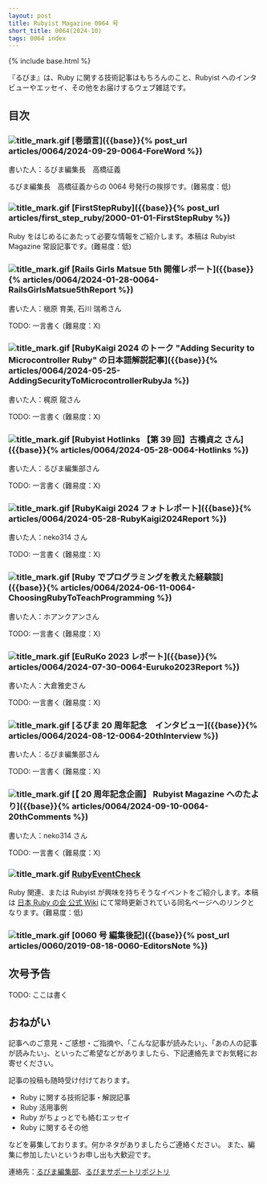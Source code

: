 ```yaml
---
layout: post
title: Rubyist Magazine 0064 号
short_title: 0064(2024-10)
tags: 0064 index
---
```


{% include base.html %}

『るびま』は、Ruby に関する技術記事はもちろんのこと、Rubyist へのインタビューやエッセイ、その他をお届けするウェブ雑誌です。

## 目次

### ![title_mark.gif]({{base}}{{site.baseurl}}/images/title_mark.gif) [巻頭言]({{base}}{% post_url articles/0064/2024-09-29-0064-ForeWord %})

書いた人：るびま編集長　高橋征義

るびま編集長　高橋征義からの 0064 号発行の挨拶です。(難易度：低)

### ![title_mark.gif]({{base}}{{site.baseurl}}/images/title_mark.gif) [FirstStepRuby]({{base}}{% post_url articles/first_step_ruby/2000-01-01-FirstStepRuby %})

Ruby をはじめるにあたって必要な情報をご紹介します。本稿は Rubyist Magazine 常設記事です。(難易度：低)

### ![title_mark.gif]({{base}}{{site.baseurl}}/images/title_mark.gif) [Rails Girls Matsue 5th 開催レポート]({{base}}{% articles/0064/2024-01-28-0064-RailsGirlsMatsue5thReport %})

書いた人：槇原 育美, 石川 瑞希さん

TODO: 一言書く (難易度：X)

### ![title_mark.gif]({{base}}{{site.baseurl}}/images/title_mark.gif) [RubyKaigi 2024 のトーク "Adding Security to Microcontroller Ruby" の日本語解説記事]({{base}}{% articles/0064/2024-05-25-AddingSecurityToMicrocontrollerRubyJa %})

書いた人：梶原 龍さん

TODO: 一言書く (難易度：X)

### ![title_mark.gif]({{base}}{{site.baseurl}}/images/title_mark.gif) [Rubyist Hotlinks 【第 39 回】古橋貞之 さん]({{base}}{% articles/0064/2024-05-28-0064-Hotlinks %})

書いた人：るびま編集部さん

TODO: 一言書く (難易度：X)

### ![title_mark.gif]({{base}}{{site.baseurl}}/images/title_mark.gif) [RubyKaigi 2024 フォトレポート]({{base}}{% articles/0064/2024-05-28-RubyKaigi2024Report %})

書いた人：neko314 さん

TODO: 一言書く (難易度：X)

### ![title_mark.gif]({{base}}{{site.baseurl}}/images/title_mark.gif) [Ruby でプログラミングを教えた経験談]({{base}}{% articles/0064/2024-06-11-0064-ChoosingRubyToTeachProgramming %})

書いた人：ホアンクアンさん

TODO: 一言書く (難易度：X)

### ![title_mark.gif]({{base}}{{site.baseurl}}/images/title_mark.gif) [EuRuKo 2023 レポート]({{base}}{% articles/0064/2024-07-30-0064-Euruko2023Report %})

書いた人：大倉雅史さん

TODO: 一言書く (難易度：X)

### ![title_mark.gif]({{base}}{{site.baseurl}}/images/title_mark.gif) [るびま 20 周年記念　インタビュー]({{base}}{% articles/0064/2024-08-12-0064-20thInterview %})

書いた人：るびま編集部さん

TODO: 一言書く (難易度：X)

### ![title_mark.gif]({{base}}{{site.baseurl}}/images/title_mark.gif) [【 20 周年記念企画】 Rubyist Magazine へのたより]({{base}}{% articles/0064/2024-09-10-0064-20thComments %})

書いた人：neko314 さん

TODO: 一言書く (難易度：X)

### ![title_mark.gif]({{base}}{{site.baseurl}}/images/title_mark.gif) [RubyEventCheck](https://cosen.se/ruby-no-kai/RubyEventCheck)

Ruby 関連、または Rubyist が興味を持ちそうなイベントをご紹介します。本稿は [日本 Ruby の会 公式 Wiki](https://cosen.se/ruby-no-kai/) にて常時更新されている同名ページへのリンクとなります。(難易度：低)

### ![title_mark.gif]({{base}}{{site.baseurl}}/images/title_mark.gif) [0060 号 編集後記]({{base}}{% post_url articles/0060/2019-08-18-0060-EditorsNote %})

## 次号予告

TODO: ここは書く

## おねがい

記事へのご意見・ご感想・ご指摘や、「こんな記事が読みたい」、「あの人の記事が読みたい」、といったご希望などがありましたら、下記連絡先までお気軽にお寄せください。

記事の投稿も随時受け付けております。

- Ruby に関する技術記事・解説記事
- Ruby 活用事例
- Ruby がちょっとでも絡むエッセイ
- Ruby に関するその他

などを募集しております。何かネタがありましたらご連絡ください。
また、編集に参加したいというお申し出も大歓迎です。

連絡先：[るびま編集部](mailto:magazine@ruby-no-kai.org)、[るびまサポートリポジトリ](https://github.com/rubima/magazine.rubyist.net)
